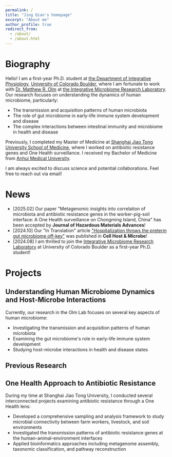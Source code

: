 ```yaml
---
permalink: /
title: "Jing Qian's homepage"
excerpt: "About me"
author_profile: true
redirect_from: 
  - /about/
  - /about.html
---
```




Biography
======

Hello! I am a first-year Ph.D. student at [the Department of Integrative Physiology](https://www.colorado.edu/iphy/), [University of Colorado Boulder](https://www.colorado.edu/), where I am fortunate to work with [Dr. Matthew R. Olm](https://www.colorado.edu/iphy/people/faculty/matthew-r-olm) at [the Integrative Microbiome Research Laboratory](https://live-ucbdev-lab-olm.pantheonsite.io/). Our research focuses on  understanding the dynamics of human microbiome, particularly:
- The transmission and acquisition patterns of human microbiota
- The role of gut microbiome in early-life immune system development and disease
- The complex interactions between intestinal immunity and microbiome in health and disease

Previously, I completed my Master of Medicine at [Shanghai Jiao Tong University School of Medicine](https://www.shsmu.edu.cn/english), where I worked on antibiotic resistance genes and One Health surveillance. I received my Bachelor of Medicine from [Anhui Medical University](https://english.ahmu.edu.cn/).

I am always excited to discuss science and potential collaborations. Feel free to reach out via email!

News
======
+ [2025.02] Our paper "Metagenomic insights into correlation of microbiota and antibiotic resistance genes in the worker-pig-soil interface: A One Health surveillance on Chongming Island, China" has been accepted by **Journal of Hazardous Materials Advances**!
+ [2024.10] Our "In Translation" article ["Hospitalization throws the preterm gut microbiome off-key"](https://doi.org/10.1016/j.chom.2024.09.009) was published in **Cell Host & Microbe**!
+ [2024.08] I am thrilled to join the [Integrative Microbiome Research Laboratory](https://live-ucbdev-lab-olm.pantheonsite.io/) at University of Colorado Boulder as a first-year Ph.D. student!
 <!--+ + [2024.03] Our work Metagenomic insights into correlation of microbiota and antibiotic resistance genes in the worker-pig-soil interface: A One Health surveillance on Chongming Island, China has been submitted to **Environment International**!

+ [2023.10] Our work [Correlation of microbiota and antibiotic resistance genes in the swine manure-soil interface in Chongming Island](https://cjm.dmu.edu.cn/article/doi/10.13381/j.cnki.cjm.202402002) was accepted by **Chinese Journal of Microecology**! 
 <!--+ [2023.9] I spent a lovely summer interning with Prof. [Zehang Richard Li](https://zehangli.com/) at UCSC.-->
 <!--+ + [2023.5] Our survey [One Health: a holistic approach for food safety in livestock](https://doi.org/10.1016/j.soh.2023.100015) was accepted by **Science in One Health**.
+ [2022.6] Our survey [Antibiotic-resistant microbes, antibiotic resistance genes and One Health](https://kns.cnki.net/kcms/detail/detail.aspx?dbcode=CAPJ&dbname=CAPJDAY&filename=WSWT20220610000&uniplatform=NZKPT&v=OUd6pkyNl_mYBoEWPy7JFYpJ_aai1Cz4UXLz6NqNC1VXLl0Ka50iRC_EkEGnvk4O) was accepted by **Microbiology China**.
 <!--+ [2022.6] I completed the courses [Machine Learning](https://www.coursera.org/account/accomplishments/certificate/22JZWA9PV86K) & [Neural Networks and Deep Learning](https://www.coursera.org/account/accomplishments/certificate/YRJ443BAU4MN) by Andrew Ng, as well as [Oxford Machine Learning Summer School](https://drive.google.com/file/d/1iTm0CgGalPPGqOmcMJ4Q_1ISzU2XmfLW/view?usp=share_link) for ML Health track.-->


Projects
======
Understanding Human Microbiome Dynamics and Host-Microbe Interactions
------
Currently, our research in the Olm Lab focuses on several key aspects of human microbiome:
- Investigating the transmission and acquisition patterns of human microbiota
- Examining the gut microbiome's role in early-life immune system development
- Studying host-microbe interactions in health and disease states

Previous Research
------

One Health Approach to Antibiotic Resistance
------
During my time at Shanghai Jiao Tong University, I conducted several interconnected projects examining antibiotic resistance through a One Health lens:

- Developed a comprehensive sampling and analysis framework to study microbial connectivity between farm workers, livestock, and soil environments
- Investigated the transmission patterns of antibiotic resistance genes at the human-animal-environment interfaces
- Applied bioinformatics approaches including metagenome assembly, taxonomic classification, and pathway reconstruction
